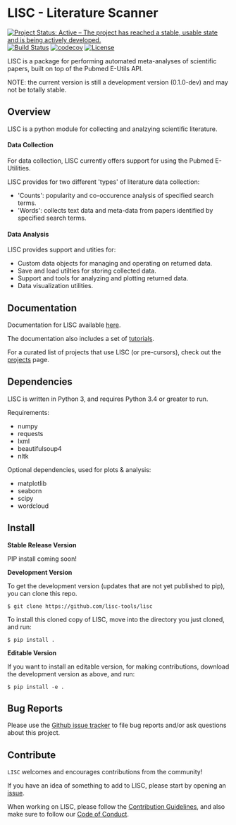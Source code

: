 # LISC - Literature Scanner

[![Project Status: Active – The project has reached a stable, usable state and is being actively developed.](http://www.repostatus.org/badges/latest/active.svg)](http://www.repostatus.org/#active)
[![Build Status](https://travis-ci.org/lisc-tools/lisc.svg)](https://travis-ci.org/lisc-tools/lisc)
[![codecov](https://codecov.io/gh/lisc-tools/lisc/branch/master/graph/badge.svg)](https://codecov.io/gh/lisc-tools/lisc)
[![License](https://img.shields.io/pypi/l/fooof.svg)](https://opensource.org/licenses/Apache-2.0)


LISC is a package for performing automated meta-analyses of scientific papers, built on top of the Pubmed E-Utils API.

NOTE: the current version is still a development version (0.1.0-dev) and may not be totally stable.

## Overview

LISC is a python module for collecting and analzying scientific literature. 

#### Data Collection

For data collection, LISC currently offers support for using the Pubmed E-Utilities.

LISC provides for two different 'types' of literature data collection:
- 'Counts': popularity and co-occurence analysis of specified search terms.
- 'Words': collects text data and meta-data from papers identified by specified search terms.

#### Data Analysis

LISC provides support and utities for:
- Custom data objects for managing and operating on returned data.
- Save and load utilties for storing collected data.
- Support and tools for analyzing and plotting returned data.
- Data visualization utilities.

## Documentation

Documentation for LISC available [here](https://lisc-tools.github.io/lisc/).

The documentation also includes a set of [tutorials](https://lisc-tools.github.io/lisc/auto_tutorial/index.html).

For a curated list of projects that use LISC (or pre-cursors), check out the [projects](https://github.com/lisc-tools/Projects) page.

## Dependencies

LISC is written in Python 3, and requires Python 3.4 or greater to run.

Requirements:
- numpy
- requests
- lxml
- beautifulsoup4
- nltk

Optional dependencies, used for plots & analysis:
- matplotlib
- seaborn
- scipy
- wordcloud

## Install

**Stable Release Version**

PIP install coming soon!

**Development Version**

To get the development version (updates that are not yet published to pip), you can clone this repo.

`$ git clone https://github.com/lisc-tools/lisc`

To install this cloned copy of LISC, move into the directory you just cloned, and run:

`$ pip install .`

**Editable Version**

If you want to install an editable version, for making contributions, download the development version as above, and run:

`$ pip install -e .`

## Bug Reports

Please use the [Github issue tracker](https://github.com/lisc-tools/lisc/issues) to file bug reports and/or ask questions about this project.

## Contribute

`LISC` welcomes and encourages contributions from the community!

If you have an idea of something to add to LISC, please start by opening an [issue](https://github.com/lisc-tools/lisc/issues).

When working on LISC, please follow the [Contribution Guidelines](https://github.com/lisc-tools/lisc/blob/master/CONTRIBUTING.md), and also make sure to follow our
[Code of Conduct](https://github.com/lisc-tools/lisc/blob/master/CODE_OF_CONDUCT.md).
